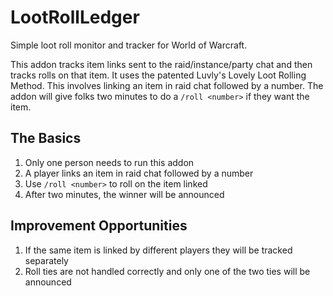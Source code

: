 # LootRollLedger

Simple loot roll monitor and tracker for World of Warcraft.

This addon tracks item links sent to the raid/instance/party chat and then tracks rolls on that item. It uses the patented Luvly's Lovely Loot Rolling Method. This involves linking an item in raid chat followed by a number. The addon will give folks two minutes to do a `/roll <number>` if they want the item.

## The Basics

1. Only one person needs to run this addon
2. A player links an item in raid chat followed by a number
3. Use `/roll <number>` to roll on the item linked
4. After two minutes, the winner will be announced

## Improvement Opportunities

1. If the same item is linked by different players they will be tracked separately
2. Roll ties are not handled correctly and only one of the two ties will be announced
